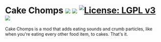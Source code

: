 # Cake Chomps [![](http://cf.way2muchnoise.eu/versions/cake-chomps.svg)](https://minecraft.curseforge.com/projects/cake-chomps) [![](http://cf.way2muchnoise.eu/short_cake-chomps_downloads.svg)](https://minecraft.curseforge.com/projects/cake-chomps/files) [![License: LGPL v3](https://img.shields.io/badge/License-LGPL%20v3-blue.svg?&style=flat-square)](https://www.gnu.org/licenses/lgpl-3.0) [![](https://img.shields.io/discord/500852157503766538.svg?color=green&label=Discord&style=flat-square)](https://discord.gg/JWgrdwt)

Cake Chomps is a mod that adds eating sounds and crumb particles, like when you're eating every other food item, to cakes. That's it.
